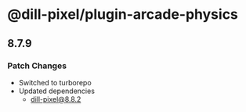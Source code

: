 # @dill-pixel/plugin-arcade-physics

## 8.7.9

### Patch Changes

- Switched to turborepo
- Updated dependencies
  - dill-pixel@8.8.2
